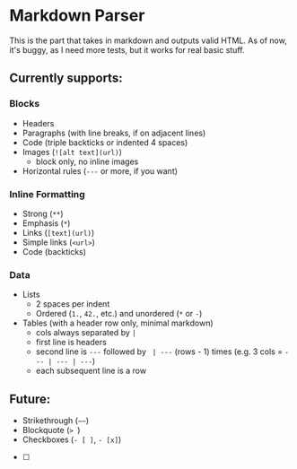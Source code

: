 # Markdown Parser

This is the part that takes in markdown and outputs valid HTML. As of now, it's buggy, as I need more tests, but it works for real basic stuff.

## Currently supports:

### Blocks

* Headers
* Paragraphs (with line breaks, if on adjacent lines)
* Code (triple backticks or indented 4 spaces)
* Images (`![alt text](url)`)
  * block only, no inline images
* Horizontal rules (`---` or more, if you want)

### Inline Formatting

* Strong (`**`)
* Emphasis (`*`)
* Links (`[text](url)`)
* Simple links (`<url>`)
* Code (backticks)

### Data

* Lists
  * 2 spaces per indent
  * Ordered (`1.`, `42.`, etc.) and unordered (`*` or `-`)
* Tables (with a header row only, minimal markdown)
  * cols always separated by ` | `
  * first line is headers
  * second line is `---` followed by ` | ---` (rows - 1) times (e.g. 3 cols = `--- | --- | ---`)
  * each subsequent line is a row

## Future:

* Strikethrough (`~~`)
* Blockquote (`> `)
* Checkboxes (`- [ ]`, `- [x]`)

- [ ] 